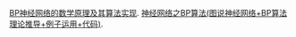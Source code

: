 [BP神经网络的数学原理及其算法实现](https://blog.csdn.net/zhongkejingwang/article/details/44514073 "BP神经网络的数学原理及其算法实现"). 
[神经网络之BP算法(图说神经网络+BP算法理论推导+例子运用+代码)](https://blog.csdn.net/weixin_39441762/article/details/80446692 "神经网络之BP算法(图说神经网络+BP算法理论推导+例子运用+代码)"). 
